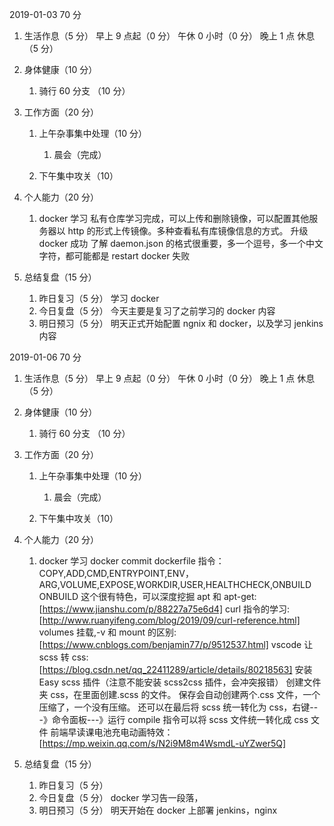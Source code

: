 2019-01-03
70 分

1.  生活作息（5 分）
    早上 9 点起（0 分）
    午休 0 小时（0 分）
    晚上 1 点 休息（5 分）
2.  身体健康（10 分）
    1. 骑行 60 分支 （10 分）
3.  工作方面（20 分）

    1.  上午杂事集中处理（10 分）

        1. 晨会（完成）

    2.  下午集中攻关（10）

4.  个人能力（20 分）

    1.  docker 学习
        私有仓库学习完成，可以上传和删除镜像，可以配置其他服务器以 http 的形式上传镜像。多种查看私有库镜像信息的方式。
        升级 docker 成功
        了解 daemon.json 的格式很重要，多一个逗号，多一个中文字符，都可能都是 restart docker 失败

5.  总结复盘（15 分）

    1. 昨日复习（5 分）
       学习 docker
    2. 今日复盘（5 分）
       今天主要是复习了之前学习的 docker 内容
    3. 明日预习（5 分）
       明天正式开始配置 ngnix 和 docker，以及学习 jenkins 内容

2019-01-06
70 分

1.  生活作息（5 分）
    早上 9 点起（0 分）
    午休 0 小时（0 分）
    晚上 1 点 休息（5 分）
2.  身体健康（10 分）
    1. 骑行 60 分支 （10 分）
3.  工作方面（20 分）

    1.  上午杂事集中处理（10 分）

        1. 晨会（完成）

    2.  下午集中攻关（10）

4.  个人能力（20 分）

    1.  docker 学习
        docker commit
        dockerfile 指令：COPY,ADD,CMD,ENTRYPOINT,ENV，ARG,VOLUME,EXPOSE,WORKDIR,USER,HEALTHCHECK,ONBUILD
        ONBUILD 这个很有特色，可以深度挖掘
        apt 和 apt-get:[https://www.jianshu.com/p/88227a75e6d4]
        curl 指令的学习:[http://www.ruanyifeng.com/blog/2019/09/curl-reference.html]
        volumes 挂载,-v 和 mount 的区别:[https://www.cnblogs.com/benjamin77/p/9512537.html]
        vscode 让 scss 转 css:[https://blog.csdn.net/qq_22411289/article/details/80218563]
        安装 Easy scss 插件（注意不能安装 scss2css 插件，会冲突报错）
        创建文件夹 css，在里面创建.scss 的文件。
        保存会自动创建两个.css 文件，一个压缩了，一个没有压缩。
        还可以在最后将 scss 统一转化为 css，右键---》命令面板---》运行 compile 指令可以将 scss 文件统一转化成 css 文件
        前端早读课电池充电动画特效：[https://mp.weixin.qq.com/s/N2i9M8m4WsmdL-uYZwer5Q]

5)  总结复盘（15 分）

    1. 昨日复习（5 分）
    2. 今日复盘（5 分）
       docker 学习告一段落，
    3. 明日预习（5 分）
       明天开始在 docker 上部署 jenkins，nginx
